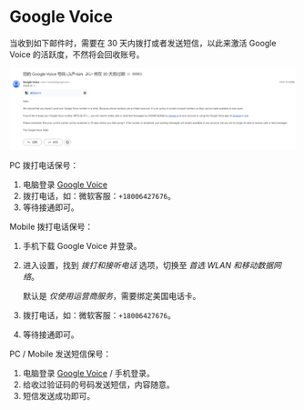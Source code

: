# Google Voice

当收到如下邮件时，需要在 30 天内拨打或者发送短信，以此来激活 Google Voice 的活跃度，不然将会回收账号。

![Google Voice](assets/google-voice.png)

PC 拨打电话保号：

  1. 电脑登录 [Google Voice](https://voice.google.com/)
  2. 拨打电话，如：微软客服：`+18006427676`。
  3. 等待接通即可。

Mobile 拨打电话保号：

  1. 手机下载 Google Voice 并登录。
  2. 进入设置，找到 *拨打和接听电话* 选项，切换至 *首选 WLAN 和移动数据网络*。
  
      默认是 *仅使用运营商服务*，需要绑定美国电话卡。
  
  3. 拨打电话，如：微软客服：`+18006427676`。
  4. 等待接通即可。

PC / Mobile 发送短信保号：

  1. 电脑登录 [Google Voice](https://voice.google.com/) / 手机登录。
  2. 给收过验证码的号码发送短信，内容随意。
  3. 短信发送成功即可。
